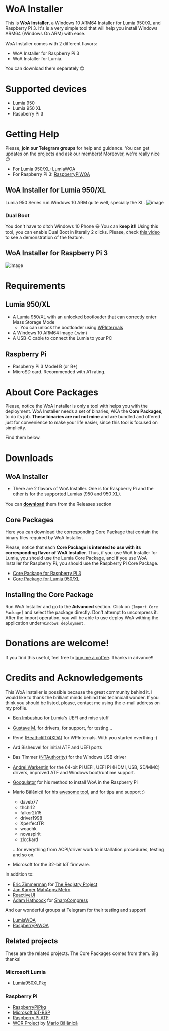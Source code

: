 ﻿# WoA Installer 
This is **WoA Installer**, a Windows 10 ARM64 Installer for Lumia 950/XL and Raspberry Pi 3. It's is a very simple tool that will help you install Windows ARM64 (Windows On ARM) with ease.

WoA Installer comes with 2 different flavors:
* WoA Installer for Raspberry Pi 3
* WoA Installer for Lumia.

You can download them separately 😊

# Supported devices

- Lumia 950
- Lumia 950 XL
- Raspberry Pi 3

# Getting Help
Please, **join our Telegram groups** for help and guidance. You can get updates on the projects and ask our members! Moreover, we're really nice 😉
* For Lumia 950/XL: [LumiaWOA](https://t.me/joinchat/Ey6mehEPg0Fe4utQNZ9yjA)
* For Raspberry Pi 3: [RaspberryPiWOA](https://t.me/raspberrypiwoa)


## WoA Installer for Lumia 950/XL
Lumia 950 Series run Windows 10 ARM quite well, specially the XL. 
![image](https://user-images.githubusercontent.com/3109851/43066098-05c1f41c-8e64-11e8-935c-92748f36ecfd.png)
### Dual Boot
You don't have to ditch Windows 10 Phone 😃 You can **keep it!**! Using this tool, you can enable Dual Boot in literally 2 clicks. Please, check [this video](https://www.youtube.com/watch?v=3j2rWL4hHGc) to see a demonstration of the feature.

## WoA Installer for Raspberry Pi 3
![image](https://user-images.githubusercontent.com/3109851/43066047-e7134552-8e63-11e8-8ac7-895e601b60e3.png)

# Requirements
## Lumia 950/XL
- A Lumia 950/XL with an unlocked bootloader that can correctly enter Mass Storage Mode
	- You can unlock the bootloader using [WPInternals](http://www.wpinternals.net)
- A Windows 10 ARM64 Image (.wim)
- A USB-C cable to connect the Lumia to your PC

## Raspberry Pi
- Raspberry Pi 3 Model B (or B+)
- MicroSD card. Recommended with A1 rating.

# About Core Packages
Please, notice the WoA Installer is only a tool with helps you with the deployment. WoA Installer needs a set of binaries, AKA the **Core Packages**, to do its job. **These binaries are not not mine** and are bundled and offered just for convenience to make your life easier, since this tool is focused on simplicity. 

Find them below.

# Downloads

## WoA Installer
- There are 2 flavors of WoA Installer. One is for Raspberry Pi and the other is for the supported Lumias (950 and 950 XL). 

You can **[download](https://github.com/SuperJMN/WoA-Installer/releases)** them from the Releases section

## Core Packages
Here you can download the corresponding Core Package that contain the binary files required by WoA Installer. 

Please, notice that each **Core Package is intented to use with its corresponding flavor of WoA Installer**. Thus, if you use WoA Installer for Lumia, you should use the Lumia Core Package, and if you use WoA Installer for Raspberry Pi, you should use the Raspberry Pi Core Package.
- [Core Package for Raspberry Pi 3](https://1drv.ms/f/s!AtXoQFW327DIyMxxCDU_uUM6o6dn2A)
- [Core Package for Lumia 950/XL](https://1drv.ms/f/s!AtXoQFW327DIyMwPjZhmauUCSSHXUA)

## Installing the Core Package
Run WoA Installer and go to the **Advanced** section. Click on `[Import Core Package]` and select the package directly. Don't attempt to uncompress it. After the import operation, you will be able to use deploy WoA withing the application under `Windows deployment`.

# Donations are welcome!
If you find this useful, feel free to [buy me a coffee](http://paypal.me/superjmn). Thanks in advance!!

# Credits and Acknowledgements

This WoA Installer is possible because the great community behind it. I would like to thank the brilliant minds behind this technicall wonder. If you think you should be listed, please, contact me using the e-mail address on my profile.

- [Ben Imbushuo](https://github.com/imbushuo) for Lumia's UEFI and misc stuff
- [Gustave M.](https://twitter.com/gus33000) for drivers, for support, for testing...
- René ([Heathcliff74XDA](http://www.twitter.com/Heathcliff74XDA)) for WPInternals. With you started everthing :)
- Ard Bisheuvel for initial ATF and UEFI ports
- Bas Timmer ([NTAuthority](https://github.com/nta)) for the Windows USB driver
- [Andrei Warkentin](https://github.com/Googulator) for the 64-bit Pi UEFI, UEFI Pi (HDMI, USB, SD/MMC) drivers, improved ATF and Windows boot/runtime support.
- [Googulator](https://github.com/Googulator) for his method to install WoA in the Raspberry Pi
- Mario Bălănică for his [awesome tool](https://www.worproject.ml), and for tips and support :)
	- daveb77
    - thchi12
    - falkor2k15
    - driver1998
    - XperfectTR
    - woachk
    - novaspirit
    - zlockard 
     
    ...for everything from ACPI/driver work to installation procedures, testing and so on.
- Microsoft for the 32-bit IoT firmware.

In addition to:

- [Eric Zimmerman](https://github.com/EricZimmerman) for [The Registry Project](https://github.com/EricZimmerman/Registry)
- [Jan Karger](https://github.com/punker76) [MahApps.Metro](https://mahapps.com)
- [ReactiveUI](https://reactiveui.net)
- [Adam Hathcock](https://github.com/adamhathcock) for [SharpCompress](https://github.com/adamhathcock/sharpcompress)

And our wonderful groups at Telegram for their testing and support!
- [LumiaWOA](https://t.me/joinchat/Ey6mehEPg0Fe4utQNZ9yjA)
- [RaspberryPiWOA](https://t.me/raspberrypiwoa)

## Related projects
These are the related projects. The Core Packages comes from them. Big thanks!

### Microsoft Lumia
- [Lumia950XLPkg](https://github.com/imbushuo/Lumia950XLPkg)
### Raspberry Pi
- [RaspberryPiPkg](https://github.com/andreiw/RaspberryPiPkg)
- [Microsoft IoT-BSP](https://github.com/ms-iot/bsp)
- [Raspberry Pi ATF](https://github.com/andreiw/raspberry-pi3-atf)
- [WOR Project](https://www.worproject.ml) by [Mario Bălănică](https://github.com/mariobalanica)
